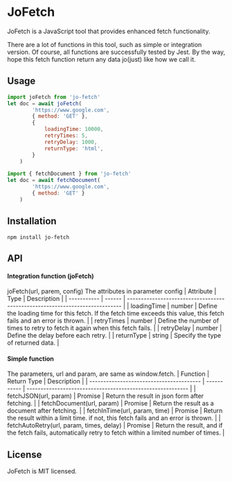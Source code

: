 # JoFetch
JoFetch is a JavaScript tool that provides enhanced fetch functionality.

There are a lot of functions in this tool, such as simple or integration version.
Of course, all functions are successfully tested by Jest.
By the way, hope this fetch function return any data jo(just) like how we call it.

## Usage
``` javascript
import joFetch from 'jo-fetch'
let doc = await joFetch(
        'https://www.google.com',
        { method: 'GET' },
        {
            loadingTime: 10000,
            retryTimes: 5,
            retryDelay: 1000,
            returnType: 'html',
        }
    )
```
``` javascript
import { fetchDocument } from 'jo-fetch'
let doc = await fetchDocument(
        'https://www.google.com',
        { method: 'GET' }
    )
```

## Installation
```
npm install jo-fetch
```

## API
#### Integration function (joFetch)
joFetch(url, parem, config)
The attributes in parameter config
| Attribute   | Type   | Description                                                                  |
| ----------- | ------ | ---------------------------------------------------------------------------- |
| loadingTime | number | Define the loading time for this fetch. If the fetch time exceeds this value, this fetch fails and an error is thrown. |
| retryTimes  | number | Define the number of times to retry to fetch it again when this fetch fails. |
| retryDelay  | number | Define the delay before each retry.                                          |
| returnType  | string | Specify the type of returned data.                                           |

#### Simple function
The parameters, url and param, are same as window.fetch.
| Function                                 | Return Type | Description                                                |
| ---------------------------------------- | ----------- | ---------------------------------------------------------- |
| fetchJSON(url, param)                    | Promise     | Return the result in json form after fetching.             |
| fetchDocument(url, param)                | Promise     | Return the result as a document after fetching.            |
| fetchInTime(url, param, time)            | Promise     | Return the result within a limit time. if not, this fetch fails and an error is thrown. |
| fetchAutoRetry(url, param, times, delay) | Promise     | Return the result, and if the fetch fails, automatically retry to fetch within a limited number of times. |

## License
JoFetch is MIT licensed.